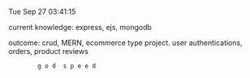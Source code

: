 
Tue Sep 27 03:41:15 



current knowledge: express, ejs, mongodb














outcome: crud, MERN, ecommerce type project. user authentications, orders, product reviews 









			g o d  s p e e d 
